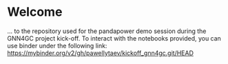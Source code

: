 # Welcome
... to the repository used for the pandapower demo session during the GNN4GC project kick-off.
To interact with the notebooks provided, you can use binder under the following link: https://mybinder.org/v2/gh/pawellytaev/kickoff_gnn4gc.git/HEAD
